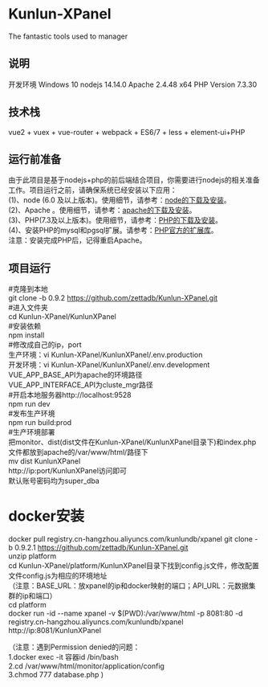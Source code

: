 # Kunlun-XPanel
The fantastic tools used to manager  
## 说明
开发环境 Windows 10 nodejs 14.14.0 Apache 2.4.48 x64 PHP Version 7.3.30

## 技术栈
vue2 + vuex + vue-router + webpack + ES6/7 + less + element-ui+PHP

## 运行前准备
由于此项目是基于nodejs+php的前后端结合项目，你需要进行nodejs的相关准备工作。项目运行之前，请确保系统已经安装以下应用：  
(1)、node (6.0 及以上版本)。使用细节，请参考：[node的下载及安装](https://nodejs.org/en/download/)。  
(2)、Apache 。使用细节，请参考：[apache的下载及安装](https://httpd.apache.org/download)。  
(3)、PHP(7.3及以上版本)。使用细节，请参考：[PHP的下载及安装](https://www.php.net/downloads.php)。  
(4)、安装PHP的mysql和pgsql扩展。请参考：[PHP官方的扩展库](http://pecl.php.net/)。  
注意：安装完成PHP后，记得重启Apache。

## 项目运行
#克隆到本地   
git clone -b 0.9.2 https://github.com/zettadb/Kunlun-XPanel.git  
#进入文件夹  
cd Kunlun-XPanel/KunlunXPanel  
#安装依赖  
npm install  
#修改成自己的ip，port  
生产环境：vi Kunlun-XPanel/KunlunXPanel/.env.production  
开发环境：vi Kunlun-XPanel/KunlunXPanel/.env.development  
VUE_APP_BASE_API为apache的环境路径  
VUE_APP_INTERFACE_API为cluste_mgr路径  
#开启本地服务器http://localhost:9528  
npm run dev   
#发布生产环境  
npm run build:prod  
#生产环境部署  
把monitor、dist(dist文件在Kunlun-XPanel/KunlunXPanel目录下)和index.php文件都放到apache的/var/www/html/路径下  
mv dist KunlunXPanel  
http://ip:port/KunlunXPanel访问即可  
默认账号密码均为super_dba 


# docker安装  
docker pull registry.cn-hangzhou.aliyuncs.com/kunlundb/xpanel 
git clone -b 0.9.2.1 https://github.com/zettadb/Kunlun-XPanel.git  
unzip platform  
cd Kunlun-XPanel/platform/KunlunXPanel目录下找到config.js文件，修改配置文件config.js为相应的环境地址  
（注意：BASE_URL：放xpanel的ip和docker映射的端口；API_URL：元数据集群的ip和端口）   
cd platform    
docker run -id --name xpanel -v $(PWD):/var/www/html -p 8081:80 -d registry.cn-hangzhou.aliyuncs.com/kunlundb/xpanel    
http://ip:8081/KunlunXPanel 

（注意：遇到Permission denied的问题：   
1.docker exec -it 容器id /bin/bash   
2.cd /var/www/html/monitor/application/config   
3.chmod 777 database.php )  
